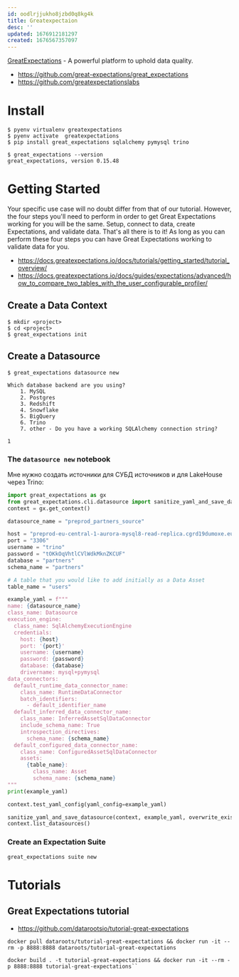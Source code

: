 ```yaml
---
id: oodlrjjukho8jzbd0q8kg4k
title: Greatexpectaion
desc: ''
updated: 1676912181297
created: 1676567357097
---
```


[GreatExpectations](https://greatexpectations.io/) - A powerful platform to uphold data quality.
  * https://github.com/great-expectations/great_expectations
  * https://github.com/greatexpectationslabs

# Install

```
$ pyenv virtualenv greatexpectations
$ pyenv activate  greatexpectations
$ pip install great_expectations sqlalchemy pymysql trino

$ great_expectations --version
great_expectations, version 0.15.48
```

# Getting Started

Your specific use case will no doubt differ from that of our tutorial. However, the four steps you'll need to perform in order to get Great Expectations working for you will be the same. Setup, connect to data, create Expectations, and validate data. That's all there is to it! As long as you can perform these four steps you can have Great Expectations working to validate data for you.

* https://docs.greatexpectations.io/docs/tutorials/getting_started/tutorial_overview/
* https://docs.greatexpectations.io/docs/guides/expectations/advanced/how_to_compare_two_tables_with_the_user_configurable_profiler/


## Create a Data Context

```
$ mkdir <project>
$ cd <project>
$ great_expectations init
```

## Create a Datasource

```
$ great_expectations datasource new

Which database backend are you using?
    1. MySQL
    2. Postgres
    3. Redshift
    4. Snowflake
    5. BigQuery
    6. Trino
    7. other - Do you have a working SQLAlchemy connection string?

1
```

### The `datasource new` notebook

Мне нужно создать источники для СУБД источников и для LakeHouse через Trino:

```python
import great_expectations as gx
from great_expectations.cli.datasource import sanitize_yaml_and_save_datasource, check_if_datasource_name_exists
context = gx.get_context()

datasource_name = "preprod_partners_source"

host = "preprod-eu-central-1-aurora-mysql8-read-replica.cgrd19dumoxe.eu-central-1.rds.amazonaws.com"
port = "3306"
username = "trino"
password = "tOKkOqVhtlCVlWdkMknZKCUF"
database = "partners"
schema_name = "partners"

# A table that you would like to add initially as a Data Asset
table_name = "users"

example_yaml = f"""
name: {datasource_name}
class_name: Datasource
execution_engine:
  class_name: SqlAlchemyExecutionEngine
  credentials:
    host: {host}
    port: '{port}'
    username: {username}
    password: {password}
    database: {database}
    drivername: mysql+pymysql
data_connectors:
  default_runtime_data_connector_name:
    class_name: RuntimeDataConnector
    batch_identifiers:
      - default_identifier_name
  default_inferred_data_connector_name:
    class_name: InferredAssetSqlDataConnector
    include_schema_name: True
    introspection_directives:
      schema_name: {schema_name}
  default_configured_data_connector_name:
    class_name: ConfiguredAssetSqlDataConnector
    assets:
      {table_name}:
        class_name: Asset
        schema_name: {schema_name}
"""
print(example_yaml)

context.test_yaml_config(yaml_config=example_yaml)

sanitize_yaml_and_save_datasource(context, example_yaml, overwrite_existing=False)
context.list_datasources()
```

### Create an Expectation Suite

```
great_expectations suite new
```

# Tutorials

## Great Expectations tutorial

* https://github.com/datarootsio/tutorial-great-expectations

```
docker pull dataroots/tutorial-great-expectations && docker run -it --rm -p 8888:8888 dataroots/tutorial-great-expectations
```

```
docker build . -t tutorial-great-expectations && docker run -it --rm -p 8888:8888 tutorial-great-expectations``
```